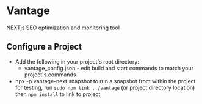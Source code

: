 # Vantage
NEXTjs SEO optimization and monitoring tool

## Configure a Project
* Add the following in your project's root directory:
  * vantage_config.json - edit build and start commands to match your project's commands
* npx -p vantage-next snapshot to run a snapshot from within the project
for testing, run ```sudo npm link ../vantage``` (or project directory location) then ```npm install``` to link to project